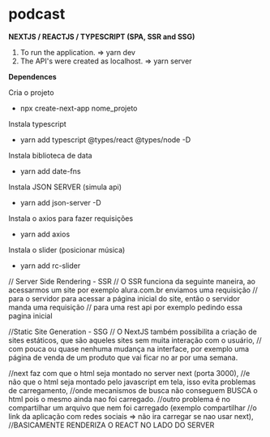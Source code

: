 # podcast

<b>NEXTJS / REACTJS / TYPESCRIPT  (SPA, SSR and SSG)</b>

1. To run the application. => yarn dev
2. The API's were created as localhost. => yarn server

<b>Dependences</b>

Cria o projeto
- npx create-next-app nome_projeto

Instala typescript
- yarn add typescript @types/react @types/node -D

Instala biblioteca de data
- yarn add date-fns

Instala JSON SERVER (simula api)
- yarn add json-server -D

Instala o axios para fazer requisições
- yarn add axios

Instala o slider (posicionar música)
- yarn add rc-slider






// Server Side Rendering - SSR
// O SSR funciona da seguinte maneira, ao acessarmos um site por exemplo alura.com.br enviamos uma requisição 
// para o servidor para acessar a página inicial do site, então o servidor manda uma requisição 
// para uma rest api por exemplo pedindo essa pagina inicial

//Static Site Generation - SSG
// O NextJS também possibilita a criação de sites estáticos, que são aqueles sites sem muita interação com o usuário, 
// com pouca ou quase nenhuma mudança na interface, por exemplo uma página de venda de um produto que vai ficar no ar por uma semana.

//next faz com que o html seja montado no server next (porta 3000), 
//e não que o html seja montado pelo javascript em tela, isso evita problemas de carregamento, 
//onde mecanismos de busca não conseguem BUSCA o html pois o mesmo ainda nao foi carregado.
//outro problema é no compartilhar um arquivo que nem foi carregado (exemplo compartilhar 
//o link da aplicação com redes sociais => não ira carregar se nao usar next), 
//BASICAMENTE RENDERIZA O REACT NO LADO DO SERVER
